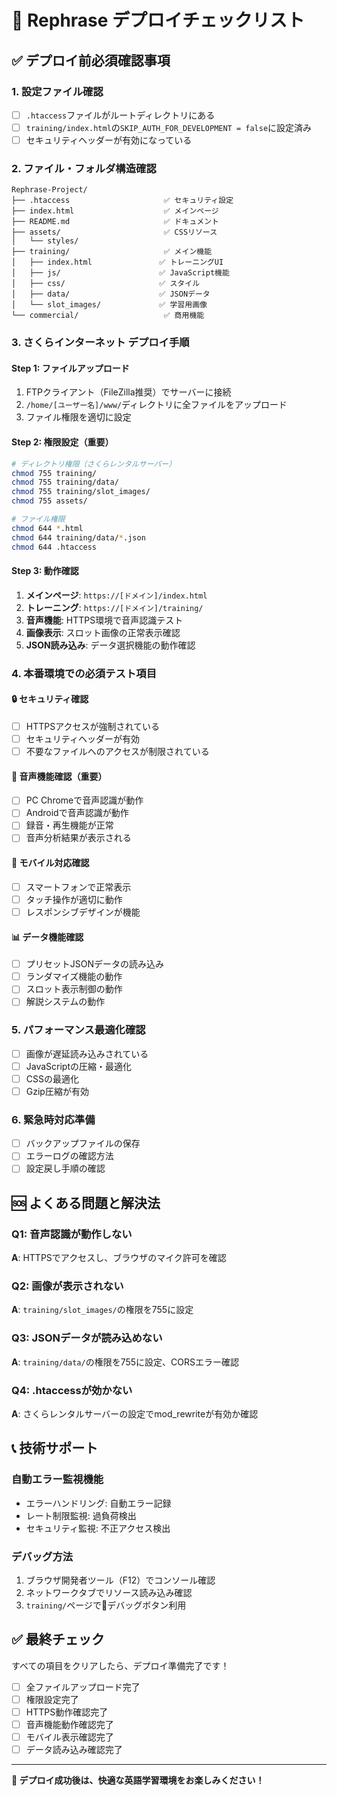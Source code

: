 # 🚀 Rephrase デプロイチェックリスト

## ✅ デプロイ前必須確認事項

### 1. 設定ファイル確認
- [ ] `.htaccess`ファイルがルートディレクトリにある
- [ ] `training/index.html`の`SKIP_AUTH_FOR_DEVELOPMENT = false`に設定済み
- [ ] セキュリティヘッダーが有効になっている

### 2. ファイル・フォルダ構造確認
```
Rephrase-Project/
├── .htaccess                     ✅ セキュリティ設定
├── index.html                    ✅ メインページ
├── README.md                     ✅ ドキュメント
├── assets/                       ✅ CSSリソース
│   └── styles/
├── training/                     ✅ メイン機能
│   ├── index.html               ✅ トレーニングUI
│   ├── js/                      ✅ JavaScript機能
│   ├── css/                     ✅ スタイル
│   ├── data/                    ✅ JSONデータ
│   └── slot_images/             ✅ 学習用画像
└── commercial/                   ✅ 商用機能
```

### 3. さくらインターネット デプロイ手順

#### Step 1: ファイルアップロード
1. FTPクライアント（FileZilla推奨）でサーバーに接続
2. `/home/[ユーザー名]/www/`ディレクトリに全ファイルをアップロード
3. ファイル権限を適切に設定

#### Step 2: 権限設定（重要）
```bash
# ディレクトリ権限（さくらレンタルサーバー）
chmod 755 training/
chmod 755 training/data/
chmod 755 training/slot_images/
chmod 755 assets/

# ファイル権限
chmod 644 *.html
chmod 644 training/data/*.json
chmod 644 .htaccess
```

#### Step 3: 動作確認
1. **メインページ**: `https://[ドメイン]/index.html`
2. **トレーニング**: `https://[ドメイン]/training/`
3. **音声機能**: HTTPS環境で音声認識テスト
4. **画像表示**: スロット画像の正常表示確認
5. **JSON読み込み**: データ選択機能の動作確認

### 4. 本番環境での必須テスト項目

#### 🔒 セキュリティ確認
- [ ] HTTPSアクセスが強制されている
- [ ] セキュリティヘッダーが有効
- [ ] 不要なファイルへのアクセスが制限されている

#### 🎤 音声機能確認（重要）
- [ ] PC Chromeで音声認識が動作
- [ ] Androidで音声認識が動作
- [ ] 録音・再生機能が正常
- [ ] 音声分析結果が表示される

#### 📱 モバイル対応確認
- [ ] スマートフォンで正常表示
- [ ] タッチ操作が適切に動作
- [ ] レスポンシブデザインが機能

#### 📊 データ機能確認
- [ ] プリセットJSONデータの読み込み
- [ ] ランダマイズ機能の動作
- [ ] スロット表示制御の動作
- [ ] 解説システムの動作

### 5. パフォーマンス最適化確認
- [ ] 画像が遅延読み込みされている
- [ ] JavaScriptの圧縮・最適化
- [ ] CSSの最適化
- [ ] Gzip圧縮が有効

### 6. 緊急時対応準備
- [ ] バックアップファイルの保存
- [ ] エラーログの確認方法
- [ ] 設定戻し手順の確認

## 🆘 よくある問題と解決法

### Q1: 音声認識が動作しない
**A**: HTTPSでアクセスし、ブラウザのマイク許可を確認

### Q2: 画像が表示されない  
**A**: `training/slot_images/`の権限を755に設定

### Q3: JSONデータが読み込めない
**A**: `training/data/`の権限を755に設定、CORSエラー確認

### Q4: .htaccessが効かない
**A**: さくらレンタルサーバーの設定でmod_rewriteが有効か確認

## 📞 技術サポート

### 自動エラー監視機能
- エラーハンドリング: 自動エラー記録
- レート制限監視: 過負荷検出
- セキュリティ監視: 不正アクセス検出

### デバッグ方法
1. ブラウザ開発者ツール（F12）でコンソール確認
2. ネットワークタブでリソース読み込み確認
3. `training/`ページで📱デバッグボタン利用

## ✅ 最終チェック

すべての項目をクリアしたら、デプロイ準備完了です！

- [ ] 全ファイルアップロード完了
- [ ] 権限設定完了  
- [ ] HTTPS動作確認完了
- [ ] 音声機能動作確認完了
- [ ] モバイル表示確認完了
- [ ] データ読み込み確認完了

---

**🎉 デプロイ成功後は、快適な英語学習環境をお楽しみください！**
